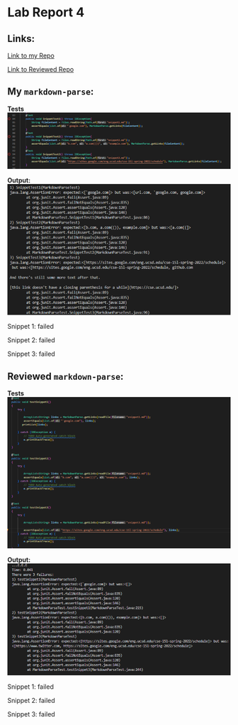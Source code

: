 # Lab Report 4

## Links:

[Link to my Repo](https://github.com/ANGUYEN625/markdown-parser)

[Link to Reviewed Repo](https://github.com/JasonMorris1/markdown-parser)

## My `markdown-parse`:

**Tests**
![Image](./Screenshot%20(1069).png)

**Output:**
![Image](./Screenshot%20(1071).png)

Snippet 1: failed

Snippet 2: failed

Snippet 3: failed

## Reviewed `markdown-parse`:

**Tests**
![Image](./Screenshot%20(1072).png)

**Output:**
![Image](./Screenshot%20(1073).png)

Snippet 1: failed

Snippet 2: failed

Snippet 3: failed

